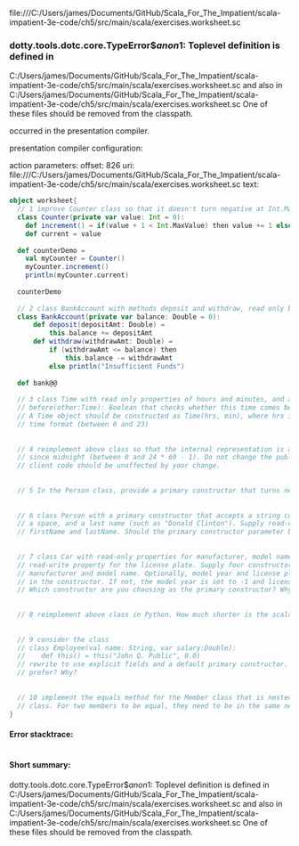 file:///C:/Users/james/Documents/GitHub/Scala_For_The_Impatient/scala-impatient-3e-code/ch5/src/main/scala/exercises.worksheet.sc
### dotty.tools.dotc.core.TypeError$$anon$1: Toplevel definition <error> is defined in
  C:/Users/james/Documents/GitHub/Scala_For_The_Impatient/scala-impatient-3e-code/ch5/src/main/scala/exercises.worksheet.sc
and also in
  C:/Users/james/Documents/GitHub/Scala_For_The_Impatient/scala-impatient-3e-code/ch5/src/main/scala/exercises.worksheet.sc
One of these files should be removed from the classpath.

occurred in the presentation compiler.

presentation compiler configuration:


action parameters:
offset: 826
uri: file:///C:/Users/james/Documents/GitHub/Scala_For_The_Impatient/scala-impatient-3e-code/ch5/src/main/scala/exercises.worksheet.sc
text:
```scala
object worksheet{
  // 1 improve Counter class so that it doesn't turn negative at Int.MaxValue
  class Counter(private var value: Int = 0):
    def increment() = if(value + 1 < Int.MaxValue) then value += 1 else println("max count reached")
    def current = value
    
  def counterDemo =
    val myCounter = Counter()
    myCounter.increment() 
    println(myCounter.current)
  
  counterDemo
  
  // 2 class BankAccount with methods deposit and withdraw, read only balance property
  class BankAccount(private var balance: Double = 0):
      def deposit(depositAmt: Double) =
          this.balance += depositAmt
      def withdraw(withdrawAmt: Double) =
          if (withdrawAmt <= balance) then
              this.balance -= withdrawAmt   
          else println("Insufficient Funds")
  
  def bank@@
  
  // 3 class Time with read only properties of hours and minutes, and a method
  // before(other:Time): Boolean that checks whether this time comes before the other
  // A Time object should be constructed as Time(hrs, min), where hrs is in military
  // time format (between 0 and 23)
  
  
  // 4 reimplement above class so that the internal representation is a number of minutes
  // since midnight (between 0 and 24 * 60 - 1). Do not change the public interface.
  // client code should be unaffected by your change.
  
  
  // 5 In the Person class, provide a primary constructor that turns negative ages to 0
  
  
  // 6 class Person with a primary constructor that accepts a string containing a firstname
  // a space, and a last name (such as "Donald Clinton"). Supply read-only properties
  // firstName and lastName. Should the primary constructor parameter be a var val or plain?
  
  
  // 7 class Car with read-only properties for manufacturer, model name, model year, and a
  // read-write property for the license plate. Supply four constructors. All require the
  // manufacturer and model name. Optionally, model year and license plate can also be specified
  // in the constructor. If not, the model year is set to -1 and license plate to empty str.
  // Which constructor are you choosing as the primary constructor? Why?
  
  
  // 8 reimplement above class in Python. How much shorter is the scala class?
  
  
  // 9 consider the class
  // class Employee(val name: String, var salary:Double):
  //    def this() = this("John Q. Public", 0.0)
  // rewrite to use explicit fields and a default primary constructor. Which form do you
  // prefer? Why?
  
  
  // 10 implement the equals method for the Member class that is nested inside the Network
  // class. For two members to be equal, they need to be in the same network.
}
```



#### Error stacktrace:

```

```
#### Short summary: 

dotty.tools.dotc.core.TypeError$$anon$1: Toplevel definition <error> is defined in
  C:/Users/james/Documents/GitHub/Scala_For_The_Impatient/scala-impatient-3e-code/ch5/src/main/scala/exercises.worksheet.sc
and also in
  C:/Users/james/Documents/GitHub/Scala_For_The_Impatient/scala-impatient-3e-code/ch5/src/main/scala/exercises.worksheet.sc
One of these files should be removed from the classpath.